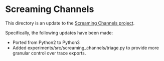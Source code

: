 # Screaming Channels

This directory is an update to the [Screaming Channels project](https://github.com/eurecom-s3/screaming_channels). 

Specifically, the following updates have been made:
+ Ported from Python2 to Python3
+ Added experiments/src/screaming_channels/triage.py to provide more granular control over trace exports. 